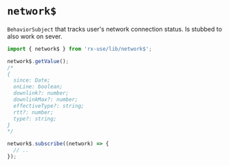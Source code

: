 # `network$`

`BehaviorSubject` that tracks user's network connection status. Is stubbed to also work on sever.

```ts
import { network$ } from 'rx-use/lib/network$';

network$.getValue();
/*
{
  since: Date;
  onLine: boolean;
  downlink?: number;
  downlinkMax?: number;
  effectiveType?: string;
  rtt?: number;
  type?: string;
}
*/

network$.subscribe((network) => {
  // ..
});
```
